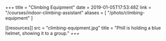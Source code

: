 +++
title = "Climbing Equipment"
date = 2019-01-05T17:53:48Z
link = "/courses/indoor-climbing-assistant"
aliases = [
    "/photo/climbing-equipment"
]

[[resources]]
    src = "climbing-equipment.jpg"
    title = "Phill is holding a blue helmet, showing it to a group."
+++

